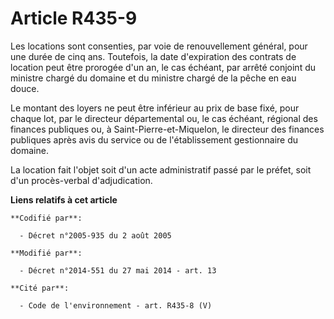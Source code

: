 # Article R435-9

Les locations sont consenties, par voie de renouvellement général, pour une durée de cinq ans. Toutefois, la date
d'expiration des contrats de location peut être prorogée d'un an, le cas échéant, par arrêté conjoint du ministre chargé du
domaine et du ministre chargé de la pêche en eau douce. 

Le montant des loyers ne peut être inférieur au prix de base fixé, pour chaque lot, par le   directeur départemental ou, le
cas échéant, régional des finances publiques ou, à Saint-Pierre-et-Miquelon, le directeur des finances publiques après avis
du service ou de l'établissement gestionnaire du domaine. 

La location fait l'objet soit d'un acte administratif passé par le préfet, soit d'un procès-verbal d'adjudication.

**Liens relatifs à cet article**

	**Codifié par**:

	  - Décret n°2005-935 du 2 août 2005

	**Modifié par**:

	  - Décret n°2014-551 du 27 mai 2014 - art. 13

	**Cité par**:

	  - Code de l'environnement - art. R435-8 (V)
